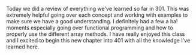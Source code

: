 Today we did a review of everything we've learned so far in 301. This was extremely helpful going over each concept and working with examples to make sure we have a good understanding. I definitely had a few a ha! moments especially going over functional programming and how to properly use the different array methods. I have really enjoyed this class and I excited to begin this new chapter into 401 with all the knowledge I've learned here. 
